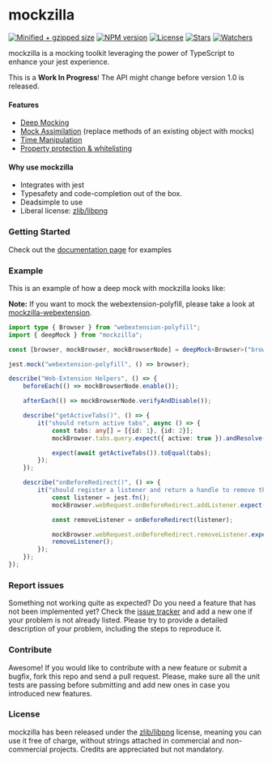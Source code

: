 # mockzilla

[![Minified + gzipped size](https://badgen.net/bundlephobia/minzip/mockzilla)](https://www.npmjs.com/package/mockzilla)
[![NPM version](https://badgen.net/npm/v/mockzilla)](https://www.npmjs.com/package/mockzilla)
[![License](https://badgen.net/github/license/lusito/mockzilla)](https://github.com/lusito/mockzilla/blob/master/LICENSE)
[![Stars](https://badgen.net/github/stars/lusito/mockzilla)](https://github.com/lusito/mockzilla)
[![Watchers](https://badgen.net/github/watchers/lusito/mockzilla)](https://github.com/lusito/mockzilla)

mockzilla is a mocking toolkit leveraging the power of TypeScript to enhance your jest experience.

This is a **Work In Progress**! The API might change before version 1.0 is released.

#### Features

- [Deep Mocking](https://lusito.github.io/mockzilla/deep-mock.html)
- [Mock Assimilation](https://lusito.github.io/mockzilla/mock-assimilate.html) (replace methods of an existing object with mocks)
- [Time Manipulation](https://lusito.github.io/mockzilla/mock-time.html)
- [Property protection & whitelisting](https://lusito.github.io/mockzilla/utils.html)

#### Why use mockzilla

- Integrates with jest
- Typesafety and code-completion out of the box.
- Deadsimple to use
- Liberal license: [zlib/libpng](https://github.com/Lusito/mockzilla/blob/master/LICENSE)

### Getting Started

Check out the [documentation page](https://lusito.github.io/mockzilla/) for examples

### Example

This is an example of how a deep mock with mockzilla looks like:

**Note:** If you want to mock the webextension-polyfill, please take a look at [mockzilla-webextension](https://lusito.github.io/mockzilla-webextension/).

```TypeScript
import type { Browser } from "webextension-polyfill";
import { deepMock } from "mockzilla";

const [browser, mockBrowser, mockBrowserNode] = deepMock<Browser>("browser", false);

jest.mock("webextension-polyfill", () => browser);

describe("Web-Extension Helpers", () => {
    beforeEach(() => mockBrowserNode.enable());

    afterEach(() => mockBrowserNode.verifyAndDisable());

    describe("getActiveTabs()", () => {
        it("should return active tabs", async () => {
            const tabs: any[] = [{id: 1}, {id: 2}];
            mockBrowser.tabs.query.expect({ active: true }).andResolve(tabs);

            expect(await getActiveTabs()).toEqual(tabs);
        });
    });

    describe("onBeforeRedirect()", () => {
        it("should register a listener and return a handle to remove the listener again", () => {
            const listener = jest.fn();
            mockBrowser.webRequest.onBeforeRedirect.addListener.expect(listener, expect.anything());

            const removeListener = onBeforeRedirect(listener);

            mockBrowser.webRequest.onBeforeRedirect.removeListener.expect(listener);
            removeListener();
        });
    });
});
```

### Report issues

Something not working quite as expected? Do you need a feature that has not been implemented yet? Check the [issue tracker](https://github.com/Lusito/mockzilla/issues) and add a new one if your problem is not already listed. Please try to provide a detailed description of your problem, including the steps to reproduce it.

### Contribute

Awesome! If you would like to contribute with a new feature or submit a bugfix, fork this repo and send a pull request. Please, make sure all the unit tests are passing before submitting and add new ones in case you introduced new features.

### License

mockzilla has been released under the [zlib/libpng](https://github.com/Lusito/mockzilla/blob/master/LICENSE) license, meaning you
can use it free of charge, without strings attached in commercial and non-commercial projects. Credits are appreciated but not mandatory.
